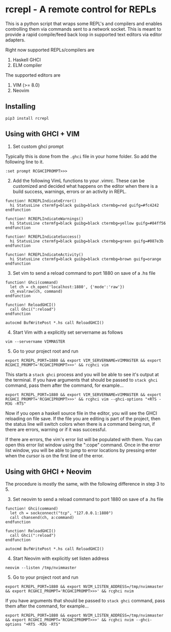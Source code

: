 # rcrepl - A remote control for REPLs

This is a python script that wraps some REPL's and compilers and enables controlling them via commands sent to a network socket.
This is meant to provide a rapid compile/feed back loop in supported text editors via editor adapters.

Right now supported REPLs/compilers are 

1. Haskell GHCI 
2. ELM compiler

The supported editors are

1. VIM (>= 8.0)
2. Neovim

## Installing

```
pip3 install rcrepl
```

## Using with GHCI + VIM

1. Set custom ghci prompt

Typically this is done from the `.ghci` file in your home folder. So add the following line to it.

```
:set prompt RCGHCIPROMPT>>>
```
2. Add the following VimL functions to your .vimrc. These can be customized and decided what happens on the editor when there 
is a build success, warnings, errors or an activity in REPL.

```
function! RCREPLIndicateError()
  hi StatusLine ctermfg=black guibg=black ctermbg=red guifg=#fc4242
endfunction

function! RCREPLIndicateWarnings()
  hi StatusLine ctermfg=black guibg=black ctermbg=yellow guifg=#84ff56
endfunction

function! RCREPLIndicateSuccess()
  hi StatusLine ctermfg=black guibg=black ctermbg=green guifg=#087e3b
endfunction

function! RCREPLIndicateActivity()
  hi StatusLine ctermfg=black guibg=black ctermbg=brown guifg=orange
endfunction
```

3. Set vim to send a reload command to port 1880 on save of a .hs file

```
function! Ghci(command)
  let ch = ch_open('localhost:1880', {'mode':'raw'})
  ch_evalraw(ch, command)
endfunction

function! ReloadGHCI()
  call Ghci(":reload")
endfunction

autocmd BufWritePost *.hs call ReloadGHCI()
```

4. Start Vim with a explicitly set servername as follows

```
vim --servername VIMMASTER 
```

5. Go to your project root and run

```
export RCREPL_PORT=1880 && export VIM_SERVERNAME=VIMMASTER && export RCGHCI_PROMPT='RCGHCIPROMPT>>>' && rcghci vim
```

This starts a `stack ghci` process and you will be able to see it's output at the terminal. If you have arguments that should be passed to `stack ghci` command, pass them after the command, for example...

```
export RCREPL_PORT=1880 && export VIM_SERVERNAME=VIMMASTER && export RCGHCI_PROMPT='RCGHCIPROMPT>>>' && rcghci vim --ghci-options "+RTS -M3G -RTS"
```

Now if you open a haskell source file
in the editor, you will see the GHCI reloading on file save. If the file you are editing is part of the project, then the status line will switch colors when there is a command being run, if there are errors, warning or if it was successful.

If there are errors, the vim's error list will be populated with them. You can open this error list window using the ":cope" command. Once in the error list window, you will be able to jump to error locations by pressing enter when the cursor is on the first line of the error.


## Using with GHCI + Neovim

The procedure is mostly the same, with the following difference in step 3 to 5.

3. Set neovim to send a reload command to port 1880 on save of a .hs file

```
function! Ghci(command)
  let ch = sockconnect("tcp", "127.0.0.1:1880")
  call chansend(ch, a:command)
endfunction

function! ReloadGHCI()
  call Ghci(":reload")
endfunction

autocmd BufWritePost *.hs call ReloadGHCI()
```

4. Start Neovim with explicitly set listen address

```
neovim --listen /tmp/nvimmaster
```

5. Go to your project root and run

```
export RCREPL_PORT=1880 && export NVIM_LISTEN_ADDRESS=/tmp/nvimmaster && export RCGHCI_PROMPT='RCGHCIPROMPT>>>' && rcghci nvim
```
If you have arguments that should be passed to `stack ghci` command, pass them after the command, for example...

```
export RCREPL_PORT=1880 && export NVIM_LISTEN_ADDRESS=/tmp/nvimmaster && export RCGHCI_PROMPT='RCGHCIPROMPT>>>' && rcghci nvim --ghci-options "+RTS -M3G -RTS"
```
